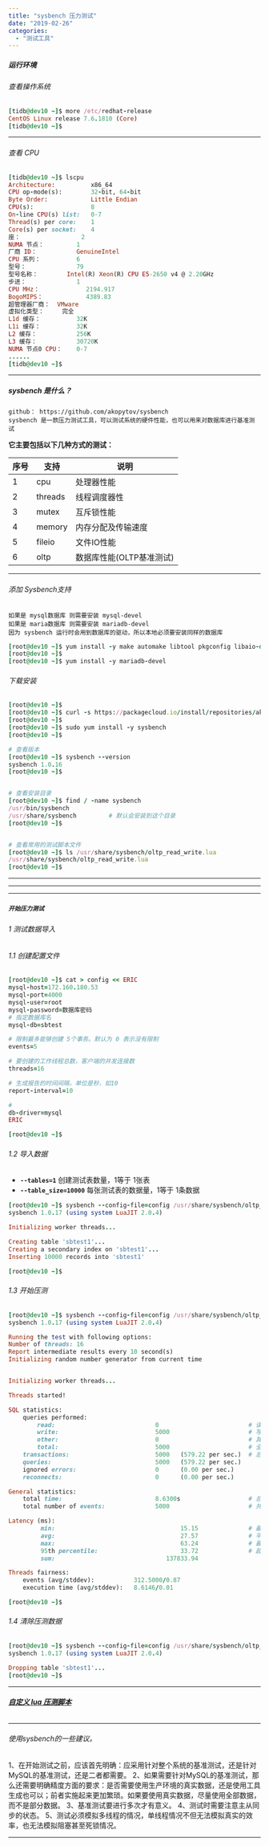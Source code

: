 ```yaml
---
title: "sysbench 压力测试"
date: "2019-02-26"
categories: 
  - "测试工具"
---
```


##### 运行环境

###### 查看操作系统

```ruby
[tidb@dev10 ~]$ more /etc/redhat-release
CentOS Linux release 7.6.1810 (Core)
[tidb@dev10 ~]$
```

* * *

###### 查看 CPU

```ruby
[tidb@dev10 ~]$ lscpu
Architecture:          x86_64
CPU op-mode(s):        32-bit, 64-bit
Byte Order:            Little Endian
CPU(s):                8
On-line CPU(s) list:   0-7
Thread(s) per core:    1
Core(s) per socket:    4
座：                 2
NUMA 节点：         1
厂商 ID：           GenuineIntel
CPU 系列：          6
型号：              79
型号名称：        Intel(R) Xeon(R) CPU E5-2650 v4 @ 2.20GHz
步进：              1
CPU MHz：             2194.917
BogoMIPS：            4389.83
超管理器厂商：  VMware
虚拟化类型：     完全
L1d 缓存：          32K
L1i 缓存：          32K
L2 缓存：           256K
L3 缓存：           30720K
NUMA 节点0 CPU：    0-7
......
[tidb@dev10 ~]$
```

* * *

##### sysbench 是什么？

```
github： https://github.com/akopytov/sysbench
sysbench 是一款压力测试工具，可以测试系统的硬件性能，也可以用来对数据库进行基准测试
```

**它主要包括以下几种方式的测试：**

| 序号 | 支持 | 说明 |
| --- | --- | --- |
| 1 | cpu | 处理器性能 |
| 2 | threads | 线程调度器性 |
| 3 | mutex | 互斥锁性能 |
| 4 | memory | 内存分配及传输速度 |
| 5 | fileio | 文件IO性能 |
| 6 | oltp | 数据库性能(OLTP基准测试) |

* * *

###### 添加 Sysbench支持

```
如果是 mysql数据库 则需要安装 mysql-devel
如果是 maria数据库 则需要安装 mariadb-devel
因为 sysbench 运行时会用到数据库的驱动，所以本地必须要安装同样的数据库
```

```ruby
[root@dev10 ~]$ yum install -y make automake libtool pkgconfig libaio-devel
[root@dev10 ~]$
[root@dev10 ~]$ yum install -y mariadb-devel
```

###### 下载安装

```ruby
[root@dev10 ~]$
[root@dev10 ~]$ curl -s https://packagecloud.io/install/repositories/akopytov/sysbench/script.rpm.sh | sudo bash
[root@dev10 ~]$
[root@dev10 ~]$ sudo yum install -y sysbench
[root@dev10 ~]$

# 查看版本
[root@dev10 ~]$ sysbench --version
sysbench 1.0.16
[root@dev10 ~]$


# 查看安装目录
[root@dev10 ~]$ find / -name sysbench
/usr/bin/sysbench
/usr/share/sysbench         # 默认会安装到这个目录
[root@dev10 ~]$


# 查看常用的测试脚本文件
[root@dev10 ~]$ ls /usr/share/sysbench/oltp_read_write.lua
/usr/share/sysbench/oltp_read_write.lua
[root@dev10 ~]$
```

* * *

* * *

* * *

##### **`开始压力测试`**

###### 1 测试数据导入

###### 1.1 创建配置文件

```ruby
[root@dev10 ~]$ cat > config << ERIC
mysql-host=172.160.180.53
mysql-port=4000
mysql-user=root
mysql-password=数据库密码
# 指定数据库名
mysql-db=sbtest

# 限制最多能够创建 5个事务。默认为 0 表示没有限制
events=5

# 要创建的工作线程总数，客户端的并发连接数
threads=16

# 生成报告的时间间隔，单位是秒，如10
report-interval=10

#
db-driver=mysql
ERIC

[root@dev10 ~]$
```

###### 1.2 导入数据

- **`--tables=1`** 创建测试表数量，1等于 1张表
- **`--table_size=10000`** 每张测试表的数据量，1等于 1条数据

```ruby
[root@dev10 ~]$ sysbench --config-file=config /usr/share/sysbench/oltp_common.lua --tables=1 --table-size=10000 prepare
sysbench 1.0.17 (using system LuaJIT 2.0.4)

Initializing worker threads...

Creating table 'sbtest1'...
Creating a secondary index on 'sbtest1'...
Inserting 10000 records into 'sbtest1'

[root@dev10 ~]$
```

###### 1.3 开始压测

```ruby
[root@dev10 ~]$ sysbench --config-file=config /usr/share/sysbench/oltp_common.lua --tables=1 --table-size=10000 run
sysbench 1.0.17 (using system LuaJIT 2.0.4)

Running the test with following options:
Number of threads: 16
Report intermediate results every 10 second(s)
Initializing random number generator from current time


Initializing worker threads...

Threads started!

SQL statistics:
    queries performed:
        read:                            0                         # 读总数
        write:                           5000                      # 写总数
        other:                           0                         # 其他操作总数(增、删、改、查之外的操作，例如COMMIT等)
        total:                           5000                      # 全部总数
    transactions:                        5000   (579.22 per sec.)  # 总事务数(每秒事务数)
    queries:                             5000   (579.22 per sec.)
    ignored errors:                      0      (0.00 per sec.)
    reconnects:                          0      (0.00 per sec.)

General statistics:
    total time:                          8.6300s                   # 总耗时
    total number of events:              5000                      # 共发生多少事务数

Latency (ms):
         min:                                   15.15              # 最小耗时
         avg:                                   27.57              # 平均耗时
         max:                                   63.24              # 最大耗时
         95th percentile:                       33.72              # 超过95%平均耗时
         sum:                               137833.94

Threads fairness:
    events (avg/stddev):           312.5000/0.87
    execution time (avg/stddev):   8.6146/0.01

[root@dev10 ~]$
```

###### 1.4 清除压测数据

```ruby
[root@dev10 ~]$ sysbench --config-file=config /usr/share/sysbench/oltp_common.lua --tables=1 --table-size=10000 cleanup
sysbench 1.0.17 (using system LuaJIT 2.0.4)

Dropping table 'sbtest1'...
[root@dev10 ~]$
```

* * *

###### **[自定义 lua 压测脚本](http://www.dev-share.top/2019/10/31/lua-%e8%87%aa%e5%ae%9a%e4%b9%89-sysbench-%e5%8e%8b%e5%8a%9b%e6%b5%8b%e8%af%95%e8%84%9a%e6%9c%ac/ "自定义 lua 压测脚本")**

* * *

###### 使用sysbench的一些建议。

1、在开始测试之前，应该首先明确：应采用针对整个系统的基准测试，还是针对MySQL的基准测试，还是二者都需要。 2、如果需要针对MySQL的基准测试，那么还需要明确精度方面的要求：是否需要使用生产环境的真实数据，还是使用工具生成也可以；前者实施起来更加繁琐。如果要使用真实数据，尽量使用全部数据，而不是部分数据。 3、基准测试要进行多次才有意义。 4、测试时需要注意主从同步的状态。 5、测试必须模拟多线程的情况，单线程情况不但无法模拟真实的效率，也无法模拟阻塞甚至死锁情况。

* * *
